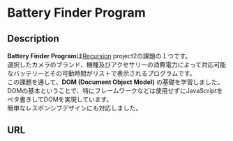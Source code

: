 # Battery Finder Program


## Description
**Battery Finder Program**は[Recursion](https://recursionist.io/) project2の課題の１つです。  
選択したカメラのブランド、機種及びアクセサリーの消費電力によって対応可能なバッテリーとその可動時間がリストで表示されるプログラムです。  
この課題を通して、**DOM (Document Object Model)** の基礎を学習しました。  
DOMの基本ということで、特にフレームワークなどは使用せずにJavaScriptをベタ書きしてDOMを実現しています。  
簡単なレスポンシブデザインにも対応しました。  

## URL
